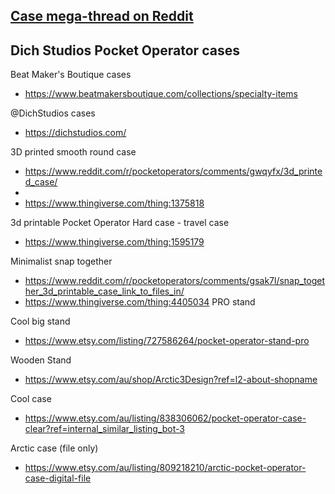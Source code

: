## [Case mega-thread on Reddit](https://www.reddit.com/r/pocketoperators/comments/6l3utu/always_use_protection_case_megathread/)

## Dich Studios Pocket Operator cases



[](https://dichstudios.com/collections/po-gear)




Beat Maker's Boutique cases

 * https://www.beatmakersboutique.com/collections/specialty-items

@DichStudios cases

 * https://dichstudios.com/






3D printed smooth round case

 * https://www.reddit.com/r/pocketoperators/comments/gwqyfx/3d_printed_case/
 * 
 * https://www.thingiverse.com/thing:1375818

3d printable Pocket Operator Hard case - travel case

 * https://www.thingiverse.com/thing:1595179

Minimalist snap together

 * https://www.reddit.com/r/pocketoperators/comments/gsak7l/snap_together_3d_printable_case_link_to_files_in/
 * https://www.thingiverse.com/thing:4405034
PRO stand

Cool big stand

 * https://www.etsy.com/listing/727586264/pocket-operator-stand-pro

Wooden Stand

 * https://www.etsy.com/au/shop/Arctic3Design?ref=l2-about-shopname

Cool case

 * https://www.etsy.com/au/listing/838306062/pocket-operator-case-clear?ref=internal_similar_listing_bot-3

Arctic case (file only)

 * https://www.etsy.com/au/listing/809218210/arctic-pocket-operator-case-digital-file

 
